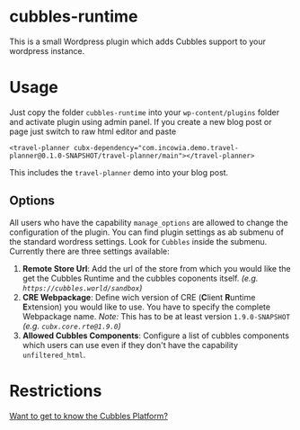 # cubbles-runtime

This is a small Wordpress plugin which adds Cubbles support to your wordpress instance.

# Usage
Just copy the folder `cubbles-runtime` into your `wp-content/plugins` folder and activate plugin using admin panel. If you create a new blog post or page just switch to raw html editor and paste

    <travel-planner cubx-dependency="com.incowia.demo.travel-planner@0.1.0-SNAPSHOT/travel-planner/main"></travel-planner>

This includes the `travel-planner` demo into your blog post.

## Options
All users who have the capability `manage_options` are allowed to change the configuration of the plugin. You can find plugin settings as ab submenu of the standard wordress settings. Look for `Cubbles` inside the submenu.
Currently there are three settings available:

1. **Remote Store Url**: Add the url of the store from which you would like the get the Cubbles Runtime and the cubbles coponents itself. *(e.g. `https://cubbles.world/sandbox`)*
2. **CRE Webpackage**: Define wich version of CRE (**C**lient **R**untime **E**xtension) you would like to use. You have to specify the complete Webpackage name. *Note:* This has to be at least version `1.9.0-SNAPSHOT` *(e.g. `cubx.core.rte@1.9.0`)*
3. **Allowed Cubbles Components**: Configure a list of cubbles components which users can use even if they don't have the capability `unfiltered_html`.

# Restrictions


[Want to get to know the Cubbles Platform?](https://cubbles.github.io)
